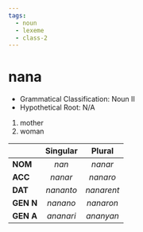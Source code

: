 ```yaml
---
tags:
  - noun
  - lexeme
  - class-2
---
```

# nana

- Grammatical Classification: Noun II
- Hypothetical Root: N/A

1. mother
2. woman

|  | Singular | Plural |
| ---- | :--: | :--: |
| **NOM** | *nan* | *nanar* |
| **ACC** | *nanar* | *nanaro* |
| **DAT** | *nananto* | *nanarent* |
| **GEN N** | *nanano* | *nanaron* |
| **GEN A** | *ananari* | *ananyan* |
